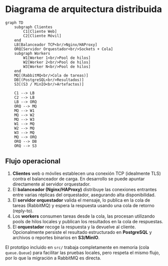 # Diagrama de arquitectura distribuida

```mermaid
graph TD
    subgraph Clientes
        C1[Cliente Web]
        C2[Cliente Móvil]
    end
    LB[Balanceador TCP<br/>Nginx/HAProxy]
    ORQ[Servidor Orquestador<br/>Sockets + Cola]
    subgraph Workers
        W1[Worker 1<br/>Pool de hilos]
        W2[Worker 2<br/>Pool de hilos]
        W3[Worker N<br/>Pool de hilos]
    end
    MQ[(RabbitMQ<br/>Cola de tareas)]
    DB[(PostgreSQL<br/>Resultados)]
    S3[(S3 / MinIO<br/>Artefactos)]

    C1 --> LB
    C2 --> LB
    LB --> ORQ
    ORQ --> MQ
    MQ --> W1
    MQ --> W2
    MQ --> W3
    W1 --> MQ
    W2 --> MQ
    W3 --> MQ
    MQ --> ORQ
    ORQ --> DB
    ORQ --> S3
```

## Flujo operacional

1. **Clientes** web o móviles establecen una conexión TCP (idealmente TLS) contra el balanceador de carga. En desarrollo se puede apuntar directamente al servidor orquestador.
2. El **balanceador (Nginx/HAProxy)** distribuye las conexiones entrantes entre varias réplicas del orquestador, asegurando alta disponibilidad.
3. El **servidor orquestador** valida el mensaje, lo publica en la cola de tareas (RabbitMQ) y espera la respuesta usando una cola de retorno (reply-to).
4. Los **workers** consumen tareas desde la cola, las procesan utilizando pools de hilos locales y publican los resultados en la cola de respuestas.
5. El **orquestador** recoge la respuesta y la devuelve al cliente. Opcionalmente persiste el resultado estructurado en **PostgreSQL** y archivos o reportes binarios en **S3/MinIO**.

El prototipo incluido en `src/` trabaja completamente en memoria (cola `queue.Queue`) para facilitar las pruebas locales, pero respeta el mismo flujo, por lo que la migración a RabbitMQ es directa.
